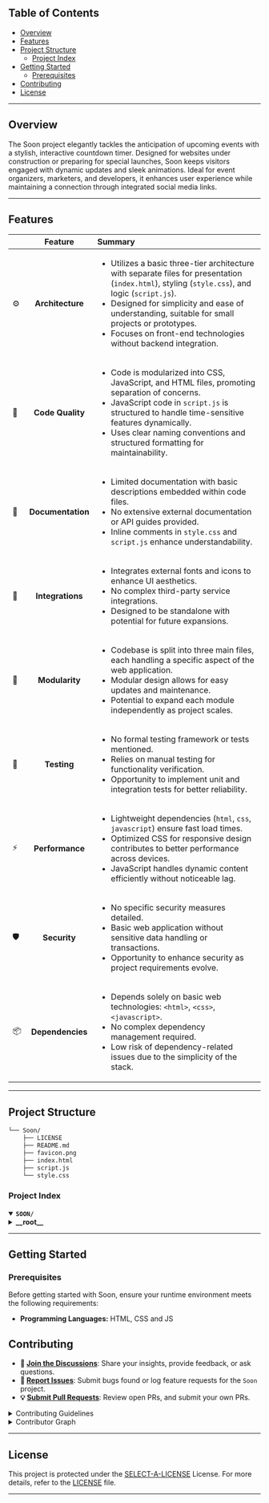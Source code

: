 ##  Table of Contents

- [ Overview](#-overview)
- [ Features](#-features)
- [ Project Structure](#-project-structure)
  - [ Project Index](#-project-index)
- [ Getting Started](#-getting-started)
  - [ Prerequisites](#-prerequisites)
- [ Contributing](#-contributing)
- [ License](#-license)

---

##  Overview

The Soon project elegantly tackles the anticipation of upcoming events with a stylish, interactive countdown timer. Designed for websites under construction or preparing for special launches, Soon keeps visitors engaged with dynamic updates and sleek animations. Ideal for event organizers, marketers, and developers, it enhances user experience while maintaining a connection through integrated social media links.

---

##  Features

|      | Feature         | Summary       |
| :--- | :---:           | :---          |
| ⚙️  | **Architecture**  | <ul><li>Utilizes a basic three-tier architecture with separate files for presentation (`index.html`), styling (`style.css`), and logic (`script.js`).</li><li>Designed for simplicity and ease of understanding, suitable for small projects or prototypes.</li><li>Focuses on front-end technologies without backend integration.</li></ul> |
| 🔩 | **Code Quality**  | <ul><li>Code is modularized into CSS, JavaScript, and HTML files, promoting separation of concerns.</li><li>JavaScript code in `script.js` is structured to handle time-sensitive features dynamically.</li><li>Uses clear naming conventions and structured formatting for maintainability.</li></ul> |
| 📄 | **Documentation** | <ul><li>Limited documentation with basic descriptions embedded within code files.</li><li>No extensive external documentation or API guides provided.</li><li>Inline comments in `style.css` and `script.js` enhance understandability.</li></ul> |
| 🔌 | **Integrations**  | <ul><li>Integrates external fonts and icons to enhance UI aesthetics.</li><li>No complex third-party service integrations.</li><li>Designed to be standalone with potential for future expansions.</li></ul> |
| 🧩 | **Modularity**    | <ul><li>Codebase is split into three main files, each handling a specific aspect of the web application.</li><li>Modular design allows for easy updates and maintenance.</li><li>Potential to expand each module independently as project scales.</li></ul> |
| 🧪 | **Testing**       | <ul><li>No formal testing framework or tests mentioned.</li><li>Relies on manual testing for functionality verification.</li><li>Opportunity to implement unit and integration tests for better reliability.</li></ul> |
| ⚡️  | **Performance**   | <ul><li>Lightweight dependencies (`html`, `css`, `javascript`) ensure fast load times.</li><li>Optimized CSS for responsive design contributes to better performance across devices.</li><li>JavaScript handles dynamic content efficiently without noticeable lag.</li></ul> |
| 🛡️ | **Security**      | <ul><li>No specific security measures detailed.</li><li>Basic web application without sensitive data handling or transactions.</li><li>Opportunity to enhance security as project requirements evolve.</li></ul> |
| 📦 | **Dependencies**  | <ul><li>Depends solely on basic web technologies: `<html>`, `<css>`, `<javascript>`.</li><li>No complex dependency management required.</li><li>Low risk of dependency-related issues due to the simplicity of the stack.</li></ul> |

---

##  Project Structure

```sh
└── Soon/
    ├── LICENSE
    ├── README.md
    ├── favicon.png
    ├── index.html
    ├── script.js
    └── style.css
```


###  Project Index
<details open>
	<summary><b><code>SOON/</code></b></summary>
	<details> <!-- __root__ Submodule -->
		<summary><b>__root__</b></summary>
		<blockquote>
			<table>
			<tr>
				<td><b><a href='https://github.com/ReisProduction/Soon/blob/master/style.css'>style.css</a></b></td>
				<td>- Defines the visual presentation and animations for a web interface, setting a vibrant theme with primary and secondary purple hues and a dark gradient background<br>- It styles text, containers, and interactive elements like countdown timers and social media icons, enhancing user engagement through animated effects and responsive design adjustments for smaller screens.</td>
			</tr>
			<tr>
				<td><b><a href='https://github.com/ReisProduction/Soon/blob/master/script.js'>script.js</a></b></td>
				<td>- Script.js initializes a countdown timer displayed on a webpage, updating every second to show the time remaining until a specified future date<br>- It dynamically adjusts the displayed days, hours, minutes, and seconds, and resets the countdown annually if the target date passes, ensuring continuous operation.</td>
			</tr>
			<tr>
				<td><b><a href='https://github.com/ReisProduction/Soon/blob/master/index.html'>index.html</a></b></td>
				<td>- Serves as the landing page for a website currently under construction, presenting a countdown timer and social media links<br>- It engages visitors with a "coming soon" message, utilizing external fonts and icons for aesthetic appeal, and prepares users for future content while maintaining connectivity through social platforms.</td>
			</tr>
			</table>
		</blockquote>
	</details>
</details>

---
##  Getting Started

###  Prerequisites

Before getting started with Soon, ensure your runtime environment meets the following requirements:

- **Programming Languages:** HTML, CSS and JS

##  Contributing

- **💬 [Join the Discussions](https://github.com/ReisProduction/Soon/discussions)**: Share your insights, provide feedback, or ask questions.
- **🐛 [Report Issues](https://github.com/ReisProduction/Soon/issues)**: Submit bugs found or log feature requests for the `Soon` project.
- **💡 [Submit Pull Requests](https://github.com/ReisProduction/Soon/blob/main/CONTRIBUTING.md)**: Review open PRs, and submit your own PRs.

<details closed>
<summary>Contributing Guidelines</summary>

1. **Fork the Repository**: Start by forking the project repository to your github account.
2. **Clone Locally**: Clone the forked repository to your local machine using a git client.
   ```sh
   git clone https://github.com/ReisProduction/Soon
   ```
3. **Create a New Branch**: Always work on a new branch, giving it a descriptive name.
   ```sh
   git checkout -b new-feature-x
   ```
4. **Make Your Changes**: Develop and test your changes locally.
5. **Commit Your Changes**: Commit with a clear message describing your updates.
   ```sh
   git commit -m 'Implemented new feature x.'
   ```
6. **Push to github**: Push the changes to your forked repository.
   ```sh
   git push origin new-feature-x
   ```
7. **Submit a Pull Request**: Create a PR against the original project repository. Clearly describe the changes and their motivations.
8. **Review**: Once your PR is reviewed and approved, it will be merged into the main branch. Congratulations on your contribution!
</details>

<details closed>
<summary>Contributor Graph</summary>
<br>
<p align="left">
   <a href="https://github.com{/ReisProduction/Soon/}graphs/contributors">
      <img src="https://contrib.rocks/image?repo=ReisProduction/Soon">
   </a>
</p>
</details>

---

##  License

This project is protected under the [SELECT-A-LICENSE](https://choosealicense.com/licenses) License. For more details, refer to the [LICENSE](https://choosealicense.com/licenses/) file.

---
